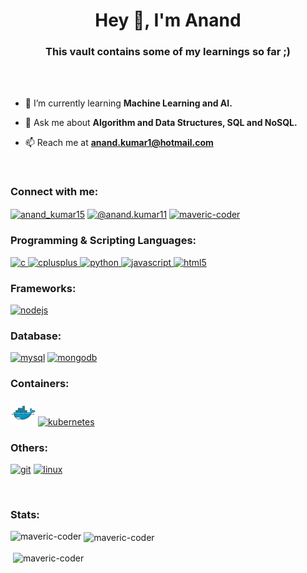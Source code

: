 <h1 align="center">Hey 👋, I'm Anand</h1>
<h3 align="center">This vault contains some of my learnings so far ;)</h3>

<br/><br/>

- 🌱 I’m currently learning **Machine Learning and AI.**

- 💬 Ask me about **Algorithm and Data Structures, SQL and NoSQL.**

- 📫 Reach me at **anand.kumar1@hotmail.com**



<br/>

<p align="left">
<h3 align="left">Connect with me:</h3>



<a href="https://www.hackerrank.com/anand_kumar15" target="blank"><img align="center" src="https://cdn4.iconfinder.com/data/icons/logos-and-brands-1/512/160_Hackerrank_logo_logos-512.png" alt="anand_kumar15" height="30" width="40" /></a>
<a href="https://www.hackerearth.com/@anand.kumar11" target="blank"><img align="center" src="https://cdn.icon-icons.com/icons2/2389/PNG/512/hackerearth_logo_icon_145208.png" alt="@anand.kumar11" height="30" width="40" /></a>
<a href="https://codeforces.com/profile/maveric-coder" target="blank"><img align="center" src="https://cdn4.iconfinder.com/data/icons/logos-brands-5/24/codeforces-512.png" alt="maveric-coder" height="30" width="30" /></a>
</p>


<h3 align="left">Programming & Scripting Languages:</h3>
<p align="left">
  <a href="https://www.cprogramming.com/" target="_blank"> <img src="https://devicons.github.io/devicon/devicon.git/icons/c/c-original.svg" alt="c" width="40" height="40"/> </a> 
  <a href="https://www.w3schools.com/cpp/" target="_blank"> <img src="https://devicons.github.io/devicon/devicon.git/icons/cplusplus/cplusplus-original.svg" alt="cplusplus" width="40" height="40"/> <a href="https://www.python.org" target="_blank"> <img src="https://devicons.github.io/devicon/devicon.git/icons/python/python-original.svg" alt="python" width="40" height="40"/> 
  <a href="https://developer.mozilla.org/en-US/docs/Web/JavaScript" target="_blank"> <img src="https://devicons.github.io/devicon/devicon.git/icons/javascript/javascript-original.svg" alt="javascript" width="40" height="40"/> 
   <a href="https://www.w3.org/html/" target="_blank"> <img src="https://devicons.github.io/devicon/devicon.git/icons/html5/html5-original-wordmark.svg" alt="html5" width="40" height="40"/> </a> 
    
</p>
<h3 align="left">Frameworks:</h3>
<p align="left">
<a href="https://nodejs.org" target="_blank"> <img src="https://devicons.github.io/devicon/devicon.git/icons/nodejs/nodejs-original-wordmark.svg" alt="nodejs" width="40" height="40"/></a>
</p>
<h3 align="left">Database:</h3>
<p align="left">
   <a href="https://www.mysql.com/" target="_blank"> <img src="https://devicons.github.io/devicon/devicon.git/icons/mysql/mysql-original-wordmark.svg" alt="mysql" width="40" height="40"/></a>
  <a href="https://www.mongodb.com/" target="_blank"> <img src="https://devicons.github.io/devicon/devicon.git/icons/mongodb/mongodb-original-wordmark.svg" alt="mongodb" width="40" height="40"/></a> 
<h3 align="left">Containers:</h3>
<p align="left">
   <a href="https://www.docker.com/" target="_blank"> <img src="https://github.com/devicons/devicon/blob/master/icons/docker/docker-original.svg" alt="Docker" width="40" height="40"/></a>
  <a href="https://kubernetes.io/" target="_blank"> <img src="https://user-images.githubusercontent.com/19824574/41482054-47a3a702-70a2-11e8-9561-de51c5f71220.png" alt="kubernetes" width="40" height="40"/></a> 
</p>
<h3 align="left">Others:</h3>
<p align="left">
  <a href="https://git-scm.com/" target="_blank"><img src="https://www.vectorlogo.zone/logos/git-scm/git-scm-icon.svg" alt="git" width="40" height="40"/></a>
  <a href="https://www.linux.org/" target="_blank"><img src="https://devicons.github.io/devicon/devicon.git/icons/linux/linux-original.svg" alt="linux" width="40" height="40"/></a> 
</p>
<br/>

<h3 align="left">Stats:</h3>

<p><img align="left" src="https://github-readme-stats.vercel.app/api/top-langs/?username=maveric-coder&theme=graywhite" alt="maveric-coder" /></p>
<p>&nbsp;<img align="center" src="https://github-readme-stats.vercel.app/api?username=maveric-coder&theme=graywhite&show_icons=true&count_private=true" alt="maveric-coder" /></p>

<p>&nbsp;<img align="center" src="https://github-readme-stats.vercel.app/api?username=maveric-coder&theme=graywhite&show_icons=true&count_private=true&custom_title=All time Stats&include_all_commits=true" alt="maveric-coder" /></p>
